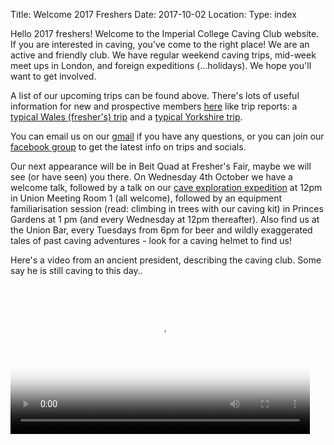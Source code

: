 Title: Welcome 2017 Freshers
Date: 2017-10-02
Location:
Type: index

Hello 2017 freshers! Welcome to the Imperial College Caving Club website. If you are interested in caving, you've come to the right place!
We are an active and friendly club. We have regular weekend caving trips, mid-week meet ups in London, and foreign expeditions (...holidays). We hope you'll want to get involved.

A list of our upcoming trips can be found above. There's lots of useful information for new and prospective members [here](/rcc/caving/pages/clubinfo.html) like trip reports: a [typical Wales (fresher's) trip](/rcc/caving/articles/wales-2013-10-25.html) and a [typical Yorkshire trip](/rcc/caving/articles/yorkshire-2014-11-28.html).

You can email us on our [gmail](http://www.google.com/recaptcha/mailhide/d?k=01pKgPf4L76j23E4ymTAu8fw==&c=CoX_UvK7tWMqLjrzhcaEXTCP8fRKKSw-Cl1eAzdIcj4=) if you have any questions, or you can join our [facebook group](https://www.facebook.com/groups/578983745563159/) to get the latest info on trips and socials.

Our next appearance will be in Beit Quad at Fresher's Fair, maybe we will see (or have seen) you there. On Wednesday 4th October we have a welcome talk, followed by a talk on our [cave exploration expedition]( https://www.facebook.com/events/310046019470941/) at 12pm in Union Meeting Room 1 (all welcome), followed by an equipment familiarisation session (read: climbing in trees with our caving kit) in Princes Gardens at 1 pm (and every Wednesday at 12pm thereafter). Also find us at the Union Bar, every Tuesdays from 6pm for beer and wildly exaggerated tales of past caving adventures - look for a caving helmet to find us!

Here's a video from an ancient president, describing the caving club. Some say he is still caving to this day.. 
<div class="center">
<video width="95%" controls poster="/rcc/caving/videos/promotional/CavingPromoVideo2015.jpg">
	<!-- MP4 must be first for iPad! -->
	<source src="/rcc/caving/videos/promotional/CavingPromoVideo2015.mp4" type="video/mp4" /><!-- Safari / iOS video / ie   -->
	<source src="/rcc/caving/videos/promotional/CavingPromoVideo2015.webm" type="video/webm" /><!-- Firefox / Opera / Chrome10 -->
</video>
</div>
